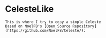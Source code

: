 # CelesteLike
    This is where I try to copy a simple Celeste
    Based on NoelFB's [Open Source Repository](https://github.com/NoelFB/Celeste/): 
